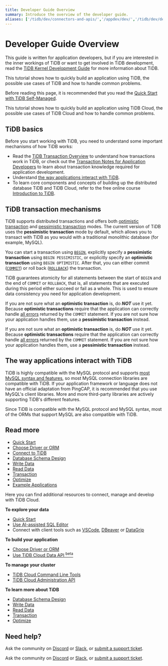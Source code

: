 ```yaml
---
title: Developer Guide Overview
summary: Introduce the overview of the developer guide.
aliases: ['/tidb/dev/connectors-and-apis/','/appdev/dev/','/tidb/dev/dev-guide-outdated-for-laravel']
---
```


# Developer Guide Overview

This guide is written for application developers, but if you are interested in the inner workings of TiDB or want to get involved in TiDB development, read the [TiDB Kernel Development Guide](https://pingcap.github.io/tidb-dev-guide/) for more information about TiDB.

<CustomContent platform="tidb">

This tutorial shows how to quickly build an application using TiDB, the possible use cases of TiDB and how to handle common problems.

Before reading this page, it is recommended that you read the [Quick Start with TiDB Self-Managed](/quick-start-with-tidb.md).

</CustomContent>

<CustomContent platform="tidb-cloud">

This tutorial shows how to quickly build an application using TiDB Cloud, the possible use cases of TiDB Cloud and how to handle common problems.

</CustomContent>

## TiDB basics

Before you start working with TiDB, you need to understand some important mechanisms of how TiDB works:

- Read the [TiDB Transaction Overview](/transaction-overview.md) to understand how transactions work in TiDB, or check out the [Transaction Notes for Application Developers](/develop/dev-guide-transaction-overview.md) to learn about transaction knowledge required for application development.
- Understand [the way applications interact with TiDB](#the-way-applications-interact-with-tidb).
- To learn core components and concepts of building up the distributed database TiDB and TiDB Cloud, refer to the free online course [Introduction to TiDB](https://eng.edu.pingcap.com/catalog/info/id:203/?utm_source=docs-dev-guide).

## TiDB transaction mechanisms

TiDB supports distributed transactions and offers both [optimistic transaction](/optimistic-transaction.md) and [pessimistic transaction](/pessimistic-transaction.md) modes. The current version of TiDB uses the **pessimistic transaction** mode by default, which allows you to transact with TiDB as you would with a traditional monolithic database (for example, MySQL).

You can start a transaction using [`BEGIN`](/sql-statements/sql-statement-begin.md), explicitly specify a **pessimistic transaction** using `BEGIN PESSIMISTIC`, or explicitly specify an **optimistic transaction** using `BEGIN OPTIMISTIC`. After that, you can either commit ([`COMMIT`](/sql-statements/sql-statement-commit.md)) or roll back ([`ROLLBACK`](/sql-statements/sql-statement-rollback.md)) the transaction.

TiDB guarantees atomicity for all statements between the start of `BEGIN` and the end of `COMMIT` or `ROLLBACK`, that is, all statements that are executed during this period either succeed or fail as a whole. This is used to ensure data consistency you need for application development.

<CustomContent platform="tidb">

If you are not sure what an **optimistic transaction** is, do **_NOT_** use it yet. Because **optimistic transactions** require that the application can correctly handle [all errors](/error-codes.md) returned by the `COMMIT` statement. If you are not sure how your application handles them, use a **pessimistic transaction** instead.

</CustomContent>

<CustomContent platform="tidb-cloud">

If you are not sure what an **optimistic transaction** is, do **_NOT_** use it yet. Because **optimistic transactions** require that the application can correctly handle [all errors](https://docs.pingcap.com/tidb/stable/error-codes) returned by the `COMMIT` statement. If you are not sure how your application handles them, use a **pessimistic transaction** instead.

</CustomContent>

## The way applications interact with TiDB

TiDB is highly compatible with the MySQL protocol and supports [most MySQL syntax and features](/mysql-compatibility.md), so most MySQL connection libraries are compatible with TiDB. If your application framework or language does not have an official adaptation from PingCAP, it is recommended that you use MySQL's client libraries. More and more third-party libraries are actively supporting TiDB's different features.

Since TiDB is compatible with the MySQL protocol and MySQL syntax, most of the ORMs that support MySQL are also compatible with TiDB.

## Read more

<CustomContent platform="tidb">

- [Quick Start](/develop/dev-guide-build-cluster-in-cloud.md)
- [Choose Driver or ORM](/develop/dev-guide-choose-driver-or-orm.md)
- [Connect to TiDB](/develop/dev-guide-connect-to-tidb.md)
- [Database Schema Design](/develop/dev-guide-schema-design-overview.md)
- [Write Data](/develop/dev-guide-insert-data.md)
- [Read Data](/develop/dev-guide-get-data-from-single-table.md)
- [Transaction](/develop/dev-guide-transaction-overview.md)
- [Optimize](/develop/dev-guide-optimize-sql-overview.md)
- [Example Applications](/develop/dev-guide-sample-application-java-spring-boot.md)

</CustomContent>

<CustomContent platform="tidb-cloud">

Here you can find additional resources to connect, manage and develop with TiDB Cloud.

**To explore your data**

- [Quick Start](/develop/dev-guide-build-cluster-in-cloud.md)
- [Use AI-assisted SQL Editor](/tidb-cloud/explore-data-with-chat2query.md)
- Connect with client tools such as [VSCode](/develop/dev-guide-gui-vscode-sqltools.md), [DBeaver](/develop/dev-guide-gui-dbeaver.md) or [DataGrip](/develop/dev-guide-gui-datagrip.md)

**To build your application**

- [Choose Driver or ORM](/develop/dev-guide-choose-driver-or-orm.md)
- [Use TiDB Cloud Data API <sup>beta</sup>](/tidb-cloud/data-service-overview.md)

**To manage your cluster**

- [TiDB Cloud Command Line Tools](/tidb-cloud/get-started-with-cli.md)
- [TiDB Cloud Administration API](/tidb-cloud/api-overview.md)

**To learn more about TiDB**

- [Database Schema Design](/develop/dev-guide-schema-design-overview.md)
- [Write Data](/develop/dev-guide-insert-data.md)
- [Read Data](/develop/dev-guide-get-data-from-single-table.md)
- [Transaction](/develop/dev-guide-transaction-overview.md)
- [Optimize](/develop/dev-guide-optimize-sql-overview.md)

</CustomContent>

## Need help?

<CustomContent platform="tidb">

Ask the community on [Discord](https://discord.gg/DQZ2dy3cuc?utm_source=doc) or [Slack](https://slack.tidb.io/invite?team=tidb-community&channel=everyone&ref=pingcap-docs), or [submit a support ticket](/support.md).

</CustomContent>

<CustomContent platform="tidb-cloud">

Ask the community on [Discord](https://discord.gg/DQZ2dy3cuc?utm_source=doc) or [Slack](https://slack.tidb.io/invite?team=tidb-community&channel=everyone&ref=pingcap-docs), or [submit a support ticket](https://support.pingcap.com/).

</CustomContent>